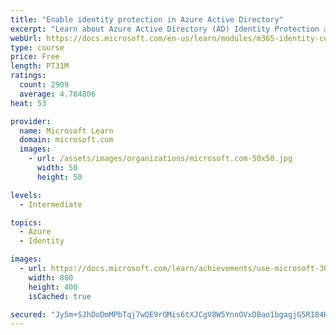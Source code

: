 ```yaml
---
title: "Enable identity protection in Azure Active Directory"
excerpt: "Learn about Azure Active Directory (AD) Identity Protection and ways to optimize the end-user experience while benefiting security."
webUrl: https://docs.microsoft.com/en-us/learn/modules/m365-identity-cultural-shift/
type: course
price: Free
length: PT31M
ratings:
  count: 2909
  average: 4.784806
heat: 53

provider:
  name: Microsoft Learn
  domain: microsoft.com
  images:
    - url: /assets/images/organizations/microsoft.com-50x50.jpg
      width: 50
      height: 50

levels:
  - Intermediate

topics:
  - Azure
  - Identity

images:
  - url: https://docs.microsoft.com/learn/achievements/use-microsoft-365-to-enable-a-cultural-shift-toward-secured-identities-social.png
    width: 800
    height: 400
    isCached: true

secured: "Jy5m+SJhDoDmMPbTqj7wQE9rOMis6tXJCgV8W5YnnOVxDBao1bgagjG5R184HdowkyutjqF5FdAPKcae9Gd6U3BZUJP4uxXdABxyir1neLfJX1vW/p9wWQ+SW6LelKnKKMX5jvWEVoTrcSKg3q+8+fIQcRMpUlZFuoYLYY6bERV+QEwjRa/6QVL5bgAmdoWm6rRXw1U2fFCbRLzOWz8nc4trZjb9LKRd+LRho8+B6TdnDxEN3dBLsd8CPD7/SmB2G2BcWmE2mavRGnVWes43a7xmXIkokMHS27TnXRfYQ57hPaVcnbQyiSAOLME9EJV2Qv8wEq+bFCSOjz/tILjjJGO7d2j/vuam4u56II79oQ8T0RNou6gTkjjOgbwP4g+OSOdqFVvNeENofvE2d55KJKgZGCNJVv+jhWQ71LfjB0M=;TkyLFvGH4dHwAj9zcOS9lA=="
---
```



